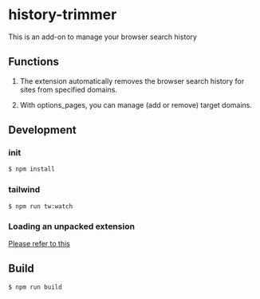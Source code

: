 # history-trimmer

This is an add-on to manage your browser search history

## Functions

1. The extension automatically removes the browser search history for sites from specified domains.

1. With options_pages, you can manage (add or remove) target domains.

## Development

### init

```sh
$ npm install
```

### tailwind

```
$ npm run tw:watch
```

### Loading an unpacked extension

[Please refer to this](https://developer.chrome.com/docs/extensions/mv3/getstarted/development-basics/#load-unpacked)

## Build

```
$ npm run build
```
